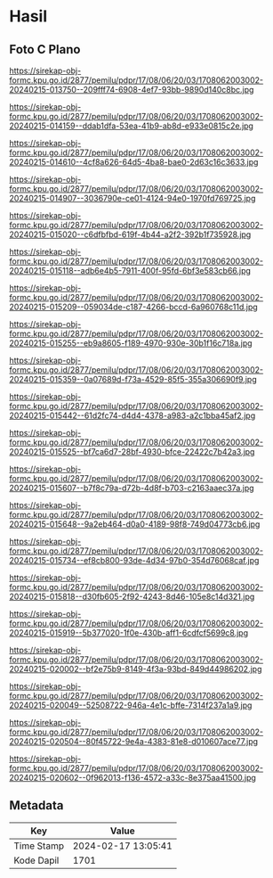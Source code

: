 # Hasil

## Foto C Plano

https://sirekap-obj-formc.kpu.go.id/2877/pemilu/pdpr/17/08/06/20/03/1708062003002-20240215-013750--209fff74-6908-4ef7-93bb-9890d140c8bc.jpg

https://sirekap-obj-formc.kpu.go.id/2877/pemilu/pdpr/17/08/06/20/03/1708062003002-20240215-014159--ddab1dfa-53ea-41b9-ab8d-e933e0815c2e.jpg

https://sirekap-obj-formc.kpu.go.id/2877/pemilu/pdpr/17/08/06/20/03/1708062003002-20240215-014610--4cf8a626-64d5-4ba8-bae0-2d63c16c3633.jpg

https://sirekap-obj-formc.kpu.go.id/2877/pemilu/pdpr/17/08/06/20/03/1708062003002-20240215-014907--3036790e-ce01-4124-94e0-1970fd769725.jpg

https://sirekap-obj-formc.kpu.go.id/2877/pemilu/pdpr/17/08/06/20/03/1708062003002-20240215-015020--c6dfbfbd-619f-4b44-a2f2-392b1f735928.jpg

https://sirekap-obj-formc.kpu.go.id/2877/pemilu/pdpr/17/08/06/20/03/1708062003002-20240215-015118--adb6e4b5-7911-400f-95fd-6bf3e583cb66.jpg

https://sirekap-obj-formc.kpu.go.id/2877/pemilu/pdpr/17/08/06/20/03/1708062003002-20240215-015209--059034de-c187-4266-bccd-6a960768c11d.jpg

https://sirekap-obj-formc.kpu.go.id/2877/pemilu/pdpr/17/08/06/20/03/1708062003002-20240215-015255--eb9a8605-f189-4970-930e-30b1f16c718a.jpg

https://sirekap-obj-formc.kpu.go.id/2877/pemilu/pdpr/17/08/06/20/03/1708062003002-20240215-015359--0a07689d-f73a-4529-85f5-355a306690f9.jpg

https://sirekap-obj-formc.kpu.go.id/2877/pemilu/pdpr/17/08/06/20/03/1708062003002-20240215-015442--61d2fc74-d4d4-4378-a983-a2c1bba45af2.jpg

https://sirekap-obj-formc.kpu.go.id/2877/pemilu/pdpr/17/08/06/20/03/1708062003002-20240215-015525--bf7ca6d7-28bf-4930-bfce-22422c7b42a3.jpg

https://sirekap-obj-formc.kpu.go.id/2877/pemilu/pdpr/17/08/06/20/03/1708062003002-20240215-015607--b7f8c79a-d72b-4d8f-b703-c2163aaec37a.jpg

https://sirekap-obj-formc.kpu.go.id/2877/pemilu/pdpr/17/08/06/20/03/1708062003002-20240215-015648--9a2eb464-d0a0-4189-98f8-749d04773cb6.jpg

https://sirekap-obj-formc.kpu.go.id/2877/pemilu/pdpr/17/08/06/20/03/1708062003002-20240215-015734--ef8cb800-93de-4d34-97b0-354d76068caf.jpg

https://sirekap-obj-formc.kpu.go.id/2877/pemilu/pdpr/17/08/06/20/03/1708062003002-20240215-015818--d30fb605-2f92-4243-8d46-105e8c14d321.jpg

https://sirekap-obj-formc.kpu.go.id/2877/pemilu/pdpr/17/08/06/20/03/1708062003002-20240215-015919--5b377020-1f0e-430b-aff1-6cdfcf5699c8.jpg

https://sirekap-obj-formc.kpu.go.id/2877/pemilu/pdpr/17/08/06/20/03/1708062003002-20240215-020002--bf2e75b9-8149-4f3a-93bd-849d44986202.jpg

https://sirekap-obj-formc.kpu.go.id/2877/pemilu/pdpr/17/08/06/20/03/1708062003002-20240215-020049--52508722-946a-4e1c-bffe-7314f237a1a9.jpg

https://sirekap-obj-formc.kpu.go.id/2877/pemilu/pdpr/17/08/06/20/03/1708062003002-20240215-020504--80f45722-9e4a-4383-81e8-d010607ace77.jpg

https://sirekap-obj-formc.kpu.go.id/2877/pemilu/pdpr/17/08/06/20/03/1708062003002-20240215-020602--0f962013-f136-4572-a33c-8e375aa41500.jpg


## Metadata

| Key        | Value               |
| ---------- | ------------------- |
| Time Stamp | 2024-02-17 13:05:41 |
| Kode Dapil | 1701                |



